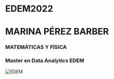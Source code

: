 # EDEM2022
# MARINA PÉREZ BARBER
### MATEMÁTICAS Y FÍSICA
### Master en Data Analytics EDEM
![EDEM](https://avfcv.com/wp-content/uploads/2020/11/edem.png) 
